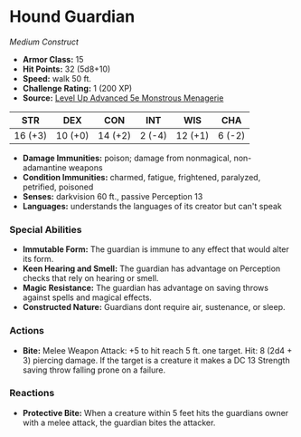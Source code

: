 # Hound Guardian

*Medium* *Construct*

- **Armor Class:** 15
- **Hit Points:** 32 (5d8+10)
- **Speed:** walk 50 ft.
- **Challenge Rating:** 1 (200 XP)
- **Source:** [Level Up Advanced 5e Monstrous Menagerie](https://www.levelup5e.com)

| STR | DEX | CON | INT | WIS | CHA |
| --- | --- | --- | --- | --- | --- |
| 16 (+3) | 10 (+0) | 14 (+2) | 2 (-4) | 12 (+1) | 6 (-2) |

- **Damage Immunities:** poison; damage from nonmagical, non-adamantine weapons
- **Condition Immunities:** charmed, fatigue, frightened, paralyzed, petrified, poisoned
- **Senses:** darkvision 60 ft., passive Perception 13
- **Languages:** understands the languages of its creator but can't speak
### Special Abilities
- **Immutable Form:** The guardian is immune to any effect that would alter its form.
- **Keen Hearing and Smell:** The guardian has advantage on Perception checks that rely on hearing or smell.
- **Magic Resistance:** The guardian has advantage on saving throws against spells and magical effects.
- **Constructed Nature:** Guardians dont require air, sustenance, or sleep.
### Actions
- **Bite:** Melee Weapon Attack: +5 to hit  reach 5 ft.  one target. Hit: 8 (2d4 + 3) piercing damage. If the target is a creature  it makes a DC 13 Strength saving throw  falling prone on a failure.
### Reactions
- **Protective Bite:** When a creature within 5 feet hits the guardians owner with a melee attack, the guardian bites the attacker.

